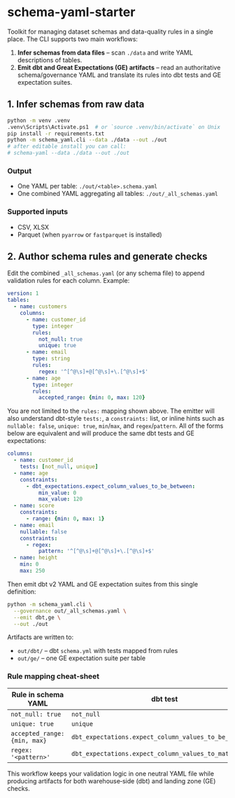 # schema-yaml-starter

Toolkit for managing dataset schemas and data-quality rules in a single
place. The CLI supports two main workflows:

1. **Infer schemas from data files** – scan `./data` and write YAML
   descriptions of tables.
2. **Emit dbt and Great Expectations (GE) artifacts** – read an
   authoritative schema/governance YAML and translate its rules into dbt
   tests and GE expectation suites.

## 1. Infer schemas from raw data

```bash
python -m venv .venv
.venv\Scripts\Activate.ps1  # or `source .venv/bin/activate` on Unix
pip install -r requirements.txt
python -m schema_yaml.cli --data ./data --out ./out
# after editable install you can call:
# schema-yaml --data ./data --out ./out
```

### Output
* One YAML per table: `./out/<table>.schema.yaml`
* One combined YAML aggregating all tables: `./out/_all_schemas.yaml`

### Supported inputs
* CSV, XLSX
* Parquet (when `pyarrow` or `fastparquet` is installed)

## 2. Author schema rules and generate checks

Edit the combined `_all_schemas.yaml` (or any schema file) to append
validation rules for each column. Example:

```yaml
version: 1
tables:
  - name: customers
    columns:
      - name: customer_id
        type: integer
        rules:
          not_null: true
          unique: true
      - name: email
        type: string
        rules:
          regex: '^[^@\s]+@[^@\s]+\.[^@\s]+$'
      - name: age
        type: integer
        rules:
          accepted_range: {min: 0, max: 120}
```

You are not limited to the `rules:` mapping shown above. The emitter will
also understand dbt-style `tests:`, a `constraints:` list, or inline hints
such as `nullable: false`, `unique: true`, `min`/`max`, and
`regex`/`pattern`. All of the forms below are equivalent and will produce
the same dbt tests and GE expectations:

```yaml
columns:
  - name: customer_id
    tests: [not_null, unique]
  - name: age
    constraints:
      - dbt_expectations.expect_column_values_to_be_between:
          min_value: 0
          max_value: 120
  - name: score
    constraints:
      - range: {min: 0, max: 1}
  - name: email
    nullable: false
    constraints:
      - regex:
          pattern: '^[^@\s]+@[^@\s]+\.[^@\s]+$'
  - name: height
    min: 0
    max: 250
```

Then emit dbt v2 YAML and GE expectation suites from this single
definition:

```bash
python -m schema_yaml.cli \
  --governance out/_all_schemas.yaml \
  --emit dbt,ge \
  --out ./out
```

Artifacts are written to:

* `out/dbt/` – dbt `schema.yml` with tests mapped from rules
* `out/ge/` – one GE expectation suite per table

### Rule mapping cheat‑sheet

| Rule in schema YAML              | dbt test                                           | GE expectation                               |
|----------------------------------|----------------------------------------------------|----------------------------------------------|
| `not_null: true`                 | `not_null`                                         | `expect_column_values_to_not_be_null`        |
| `unique: true`                   | `unique`                                           | `expect_column_values_to_be_unique`          |
| `accepted_range: {min, max}`     | `dbt_expectations.expect_column_values_to_be_between` | `expect_column_values_to_be_between`   |
| `regex: '<pattern>'`             | `dbt_expectations.expect_column_values_to_match_regex` | `expect_column_values_to_match_regex` |

This workflow keeps your validation logic in one neutral YAML file
while producing artifacts for both warehouse‑side (dbt) and landing
zone (GE) checks.

